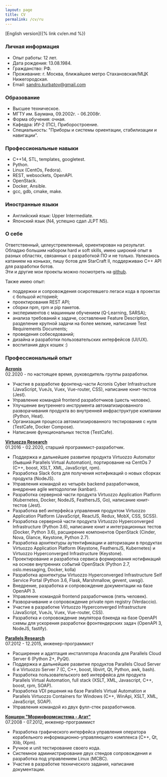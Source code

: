 ```yaml
---
layout: page
title: CV
permalink: /cv/ru
---
```

[English version]({% link cv/en.md %})

### Личная информация
* Опыт работы: 12 лет.
* Дата рождения: 13.08.1984.
* Гражданство: РФ.
* Проживание: г. Москва, ближайшее метро Стахановская/МЦК Нижегородская.
* Email: [sandro.kurbatov@gmail.com](mailto:sandro.kurbatov@gmail.com)


### Образование
* Высшее техническое.
* МГТУ им. Баумана, 09.2002г. - 06.2008г.
* Форма обучения: очная.
* Кафедра: ИУ-2 (ПС), Приборостроение.
* Специальность: "Приборы и системы ориентации, стабилизации и навигации".


### Профессиональные навыки
* C++14, STL, templates, googletest.
* Python.
* Linux (CentOs, Fedora).
* REST, websockets, OpenAPI.
* OpenStack.
* Docker, Ansible.
* gcc, gdb, cmake, make.


### Иностранные языки
* Английский язык: Upper Intermediate.
* Японский язык (N4, успешно сдал JLPT N5).


### О себе
Ответственный, целеустремленный, ориентирован на результат. Обладаю большим набором hard и soft skills, имею широкий опыт в разных областях, связанных с разработкой ПО и не только.
Увлекаюсь катанием на коньках, пишу ботов для StarCraft II, поддерживаю C++ API для разработки ботов.  
Эти и другие мои проекты можно посмотреть на [github](https://github.com/alkurbatov).

Также имею опыт:  
* поддержки и сопровождения осиротевшего легаси кода в проектах с большой историей;
* проектирования REST API;
* сборки npm, rpm и pip пакетов.
* экспериментов с машинным обучением (Q-Learning, SARSA);
* анализа требований к задаче, составление Feature Description, разделение крупной задачи на более мелкие, написание Test Requirements Documents;
* проведения собеседований;
* дизайна и разработки пользовательских интерфейсов (UI/UX).
* воспитания двух кошек :)


### Профессиональный опыт
**[Acronis](https://acronis.com)**  
02.2020 - по настоящее время, руководитель группы разработки.  

* Участие в разработке фронтенд-части Acronis Cyber Infrastructure (JavaScript, VueJs, Vuex, Vue-router, CSS), написание юнит-тестов (Jest).
* Управление командой frontend разработчиков (шесть человек).
* Улучшение внутреннего инструмента автоматизированного разворачивания продукта во внутренней инфраструктуре компании (Python, Heat).
* Организация процесса автоматизированного тестирования с нуля (TestCafe, Docker Compose).
* Написание функциональных тестов (TestCafe).

**[Virtuozzo Research](https://virtuozzo.com)**  
01.2016 - 02.2020, старший программист-разработчик.  

* Поддержка и дальнейшее развитие продукта Virtuozzo Automator (бывший Parallels Virtual Automation), портирование на CentOs 7 (C++, boost, XSLT, XML, JavaScript, rpm).
* Разработка Slack бота для получения нотификаций о новых сборках продукта (NodeJS).
* Управления командой из четырёх backend разработчиков, внедрение agile методологии (kanban).
* Разработка серверной части продукта Virtuozzo Application Platform (Kubernetes, Docker, NodeJS, FeathersJS, Go), написание юнит-тестов (Jest).
* Разработка веб интерфейса управления продуктом Virtuozzo Application Platform (JavaScript, ReactJS, Redux, MobX, CSS, SCSS).
* Разработка серверной части продукта Virtuozzo Hyperconverged Infrastructure (Python 3.6), написание юнит и интеграционных тестов (Docker, Python 3.6), расширение компонентов OpenStack (Cinder, Nova, Glance, Keystone, Python 2.7).
* Разработка архитектуры аутентификации и авторизации в продуктах Virtuozzo Application Platform (Keystone, FeathersJS, Kubernetes) и Virtuozzo Hyperconverged Infrastructure (Keystone).
* Проектирование и разработка сервиса формирования нотификаций на основе внутренних событий OpenStack (Python 2.7, oslo.messaging, Docker, kolla)
* Разработка архитектуры Virtuozzo Hyperconverged Infrastructure Self Service Portal (Python 3.6, Flask, Marshmallow, gevent, uwsgi).
* Внедрение, разработка и сопровождение документации на базе OpenAPI 3.
* Управление командой frontend разработчиков (пять человек).
* Разворачивание и сопровождение private npm registry (Verdaccio).
* Участие в разработке Virtuozzo Hyperconverged Infrastructure (JavaScript, VueJs, Vuex, Vue-router, CSS).
* Разработка и сопровождение эмулятора бэкенда на базе OpenAPI схемы для ускорения разработки фронтендерских задач  (OpenAPI 3, NodeJS, fastify).

**[Parallels Research](https://www.parallels.com)**  
07.2012 - 12.2015, инженер-программист  

* Расширение и адаптация инсталлятора Anaconda для Parallels Cloud Server 6 (Python 2+, PyQt).
* Поддержка и дальнейшее развитие продуктов Parallels Cloud Server 6 и Virtuozzo Server 7 (C, C++, boost, libvirt, Qt, Python, awk, bash).
* Разработка пользовательского веб интерфейса для продукта Parallels Virtual Automation, full stack (XSLT, XML, Javascript, C++, boost, rpm, SOAP).
* Разработка VDI решения на базе Parallels Virtual Automation и Parallels Virtuozzo Containers for Windows (C++, WinApi, XSLT, XML, JavaScript, SOAP).
* Управления командой из двух фулл-стек разработчиков.

**[Концерн "Моринформсистема - Агат"](https://concern-agat.ru)**  
07.2008 - 07.2012, инженер-программист  

* Разработка графического интерфейса управления оператора корабельного информационно-управляющего комплекса (C++, Qt, Xlib, lXpm).
* Ручное и unit тестирование своего кода.
* Системное администрирование двух стендов сопровождения и разработка под управлением Linux (МСВС).
* Участие в разработке технического задания, написание документации.
